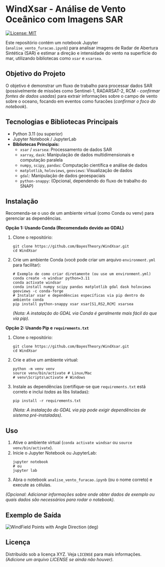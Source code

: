 # WindXsar - Análise de Vento Oceânico com Imagens SAR

[![License: MIT](https://img.shields.io/badge/License-MIT-blue.svg)](https://opensource.org/licenses/MIT) <!-- Exemplo: Adicione um badge de licença -->

Este repositório contém um notebook Jupyter (`analise_vento_furacao.ipynb`) para analisar imagens de Radar de Abertura Sintética (SAR) e estimar a direção e intensidade do vento na superfície do mar, utilizando bibliotecas como `xsar` e `xsarsea`.

## Objetivo do Projeto

O objetivo é demonstrar um fluxo de trabalho para processar dados SAR (possivelmente de missões como Sentinel-1, RADARSAT-2, RCM - *confirmar fontes de dados usadas*) para extrair informações sobre o campo de vento sobre o oceano, focando em eventos como furacões (*confirmar o foco do notebook*).

## Tecnologias e Bibliotecas Principais

*   Python 3.11 (ou superior)
*   Jupyter Notebook / JupyterLab
*   **Bibliotecas Principais:**
    *   `xsar` / `xsarsea`: Processamento de dados SAR
    *   `xarray`, `dask`: Manipulação de dados multidimensionais e computação paralela
    *   `numpy`, `scipy`, `pandas`: Computação científica e análise de dados
    *   `matplotlib`, `holoviews`, `geoviews`: Visualização de dados
    *   `gdal`: Manipulação de dados geoespaciais
    *   `python-snappy`: (Opcional, dependendo do fluxo de trabalho do SNAP)

## Instalação

Recomenda-se o uso de um ambiente virtual (como Conda ou venv) para gerenciar as dependências.

**Opção 1: Usando Conda (Recomendado devido ao GDAL)**

1.  Clone o repositório:
    ```
    git clone https://github.com/BayesTheory/WindXsar.git
    cd WindXsar
    ```
2.  Crie um ambiente Conda (você pode criar um arquivo `environment.yml` para facilitar):
    ```
    # Exemplo de como criar diretamente (ou use um environment.yml)
    conda create -n windsar python=3.11
    conda activate windsar
    conda install numpy scipy pandas matplotlib gdal dask holoviews geoviews -c conda-forge
    # Instalar xsar e dependências específicas via pip dentro do ambiente conda
    pip install python-snappy xsar xsar[S1,RS2,RCM] xsarsea
    ```
    *(Nota: A instalação do GDAL via Conda é geralmente mais fácil do que via pip).*

**Opção 2: Usando Pip e `requirements.txt`**

1.  Clone o repositório:
    ```
    git clone https://github.com/BayesTheory/WindXsar.git
    cd WindXsar
    ```
2.  Crie e ative um ambiente virtual:
    ```
    python -m venv venv
    source venv/bin/activate # Linux/Mac
    # venv\Scripts\activate # Windows
    ```
3.  Instale as dependências (certifique-se que `requirements.txt` está correto e inclui *todas* as libs listadas):
    ```
    pip install -r requirements.txt
    ```
    *(Nota: A instalação do GDAL via pip pode exigir dependências de sistema pré-instaladas).*

## Uso

1.  Ative o ambiente virtual (`conda activate windsar` ou `source venv/bin/activate`).
2.  Inicie o Jupyter Notebook ou JupyterLab:
    ```
    jupyter notebook
    # ou
    jupyter lab
    ```
3.  Abra o notebook `analise_vento_furacao.ipynb` (ou o nome correto) e execute as células.

*(Opcional: Adicionar informações sobre onde obter dados de exemplo ou quais dados são necessários para rodar o notebook).*

## Exemplo de Saída

![WindField Points with Angle Direction (deg)](https://github.com/BayesTheory/xsar/assets/47011842/026fc43f-1ea9-4f85-b3bc-49345d25803d)

## Licença

Distribuído sob a licença XYZ. Veja `LICENSE` para mais informações. *(Adicione um arquivo LICENSE se ainda não houver)*.

